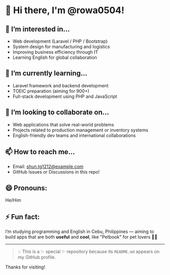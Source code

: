 # 👋 Hi there, I'm @rowa0504!

## 👀 I’m interested in...
- Web development (Laravel / PHP / Bootstrap)
- System design for manufacturing and logistics
- Improving business efficiency through IT
- Learning English for global collaboration

## 🌱 I’m currently learning...
- Laravel framework and backend development
- TOEIC preparation (aiming for 900+)
- Full-stack development using PHP and JavaScript

## 💞️ I’m looking to collaborate on...
- Web applications that solve real-world problems
- Projects related to production management or inventory systems
- English-friendly dev teams and international collaborations

## 📫 How to reach me...
- Email: shun.tg1212@example.com
- GitHub Issues or Discussions in this repo!

## 😄 Pronouns:
He/Him

## ⚡ Fun fact:
I’m studying programming and English in Cebu, Philippines — aiming to build apps that are both **useful** and **cool**, like "Petbook" for pet lovers 🐶🐱

---

> 💡 This is a ✨ special ✨ repository because its `README.md` appears on my GitHub profile.

Thanks for visiting!
